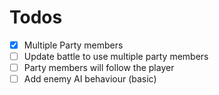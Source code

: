 # Todos

- [x] Multiple Party members
- [ ] Update battle to use multiple party members 
- [ ] Party members will follow the player
- [ ] Add enemy AI behaviour (basic)

